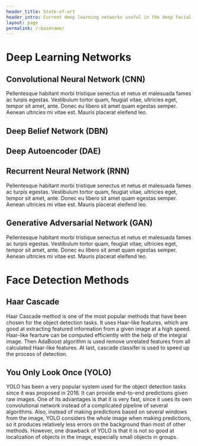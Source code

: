 ```yaml
---
header_title: State-of-art
header_intro: Current deep learning networks useful in the deep facial expression recognition task include CNN, DBN, DAE, RNN, and GAN. The methods that are good at the face detection task include Haar Cascade and YOLO.
layout: page
permalink: /:basename/
---
```

# Deep Learning Networks

## Convolutional Neural Network (CNN)

Pellentesque habitant morbi tristique senectus et netus et malesuada fames ac turpis egestas. Vestibulum tortor quam, feugiat vitae, ultricies eget, tempor sit amet, ante. Donec eu libero sit amet quam egestas semper. Aenean ultricies mi vitae est. Mauris placerat eleifend leo.

## Deep Belief Network (DBN)

## Deep Autoencoder (DAE)

## Recurrent Neural Network (RNN)

Pellentesque habitant morbi tristique senectus et netus et malesuada fames ac turpis egestas. Vestibulum tortor quam, feugiat vitae, ultricies eget, tempor sit amet, ante. Donec eu libero sit amet quam egestas semper. Aenean ultricies mi vitae est. Mauris placerat eleifend leo.

## Generative Adversarial Network (GAN)

Pellentesque habitant morbi tristique senectus et netus et malesuada fames ac turpis egestas. Vestibulum tortor quam, feugiat vitae, ultricies eget, tempor sit amet, ante. Donec eu libero sit amet quam egestas semper. Aenean ultricies mi vitae est. Mauris placerat eleifend leo.

# Face Detection Methods

## Haar Cascade

Haar Cascade method is one of the most popular methods that have been chosen for the object detection tasks. It uses Haar-like features, which are good at extracting featured information from a given image at a high speed. Haar-like fearture can be computed efficiently with the help of the integral image. Then AdaBoost algorithm is used remove unrelated features from all calculated Haar-like features. At last, cascade classifer is used to speed up the process of detection.

## You Only Look Once (YOLO)

YOLO has been a very popular system used for the object detection tasks since it was proposed in 2016. It can provide end-to-end predictions given raw images. One of its advantages is that it is very fast, since it uses its own convolutional network instead of a complicated pipeline of several algorithms. Also, instead of making predictions based on several windows from the image, YOLO considers the whole image when making predictions, so it produces relatively less errors on the background than most of other methods. However, one drawback of YOLO is that it is not so good at localization of objects in the image, especially small objects in groups.